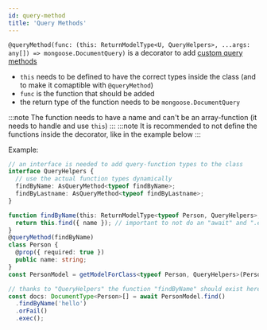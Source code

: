 ```yaml
---
id: query-method
title: 'Query Methods'
---
```


`@queryMethod(func: (this: ReturnModelType<U, QueryHelpers>, ...args: any[]) => mongoose.DocumentQuery)` is a decorator to add [custom query methods](https://thecodebarbarian.com/mongoose-custom-query-methods)
- `this` needs to be defined to have the correct types inside the class (and to make it comaptible with `@queryMethod`)
- `func` is the function that should be added
- the return type of the function needs to be `mongoose.DocumentQuery`

:::note
The function needs to have a name and can't be an array-function (it needs to handle and use `this`)
:::
:::note
It is recommended to not define the functions inside the decorator, like in the example below
:::

Example:

```ts
// an interface is needed to add query-function types to the class
interface QueryHelpers {
  // use the actual function types dynamically
  findByName: AsQueryMethod<typeof findByName>;
  findByLastname: AsQueryMethod<typeof findByLastname>;
}

function findByName(this: ReturnModelType<typeof Person, QueryHelpers>, name: string) {
  return this.find({ name }); // important to not do an "await" and ".exec"
}
@queryMethod(findByName)
class Person {
  @prop({ required: true })
  public name: string;
}
const PersonModel = getModelForClass<typeof Person, QueryHelpers>(Person);

// thanks to "QueryHelpers" the function "findByName" should exist here and return the correct type
const docs: DocumentType<Person>[] = await PersonModel.find()
  .findByName('hello')
  .orFail()
  .exec();
```
